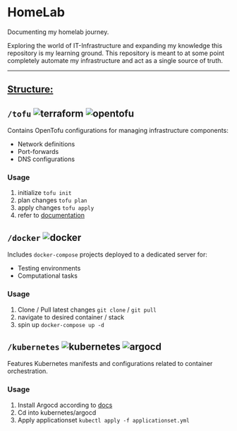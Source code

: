# HomeLab

Documenting my homelab journey.

Exploring the world of IT-Infrastructure and expanding my knowledge this repository is my learning ground. This repository is meant to at some point completely automate my infrastructure and act as a single source of truth.

---

## <ins>Structure:</ins>

## `/tofu` ![terraform](https://img.shields.io/badge/Terraform-0F2733?&style=plasticc&logo=terraform&logoColor=844FBA) ![opentofu](https://img.shields.io/badge/OpenTofu-0F2733?&style=plasticc&logo=opentofu&logoColor=F0CD13)
Contains OpenTofu configurations for managing infrastructure components:

- Network definitions
- Port-forwards
- DNS configurations 

### Usage
1. initialize `tofu init`
2. plan changes `tofu plan`
3. apply changes `tofu apply`
4. refer to <a href="https://opentofu.org/docs/">documentation</a>

## `/docker` ![docker](https://img.shields.io/badge/docker-1C63ED?&style=plastic&logo=docker&logoColor=white)
Includes `docker-compose` projects deployed to a dedicated server for:

-   Testing environments
-   Computational tasks

### Usage
1. Clone / Pull latest changes `git clone` / `git pull`
2. navigate to desired container / stack
3. spin up `docker-compose up -d`

## `/kubernetes` ![kubernetes](https://img.shields.io/badge/kubernetes-326CE5?&style=plastic&logo=kubernetes&logoColor=white) ![argocd](https://img.shields.io/badge/ArgoCD-0F2733?style=plastic&logo=Argo&logocolor=EF7B4D)
Features Kubernetes manifests and configurations related to container orchestration.

### Usage
1. Install Argocd according to <a href="https://argo-cd.readthedocs.io/en/stable/">docs</a>
2. Cd into kubernetes/argocd
3. Apply applicationset `kubectl apply -f applicationset.yml` 
